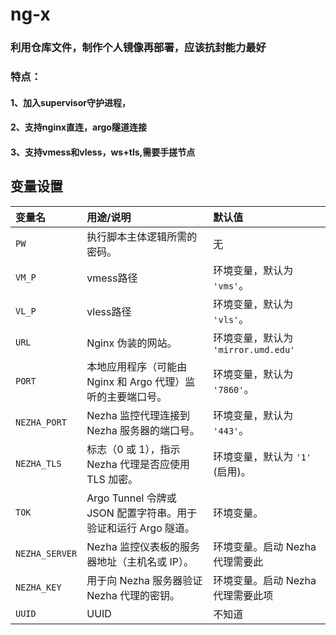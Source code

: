 # ng-x



### 利用仓库文件，制作个人镜像再部署，应该抗封能力最好

### 特点：

#### 1、加入supervisor守护进程，

#### 2、支持nginx直连，argo隧道连接

#### 3、支持vmess和vless，ws+tls,需要手搓节点

## 变量设置

| 变量名              | 用途/说明                                                                                                                                               |  默认值                                                                                         |
| :------------------ | :----------------------------------------------------------------------------------------------------------------- | :-----------------------|
| `PW`                | 执行脚本主体逻辑所需的密码。                                                                         |                        无                                     |
| `VM_P`              | vmess路径                                                                                                | 环境变量，默认为 `'vms'`。     |
| `VL_P`              | vless路径                                                                                                     | 环境变量，默认为 `'vls'`。                                                            |
| `URL`               | Nginx 伪装的网站。                                                                                                                      | 环境变量，默认为 `'mirror.umd.edu'`                                         |
| `PORT`              | 本地应用程序（可能由 Nginx 和 Argo 代理）监听的主要端口号。                                                                                                | 环境变量，默认为 `'7860'`。                                                 |
| `NEZHA_PORT`        | Nezha 监控代理连接到 Nezha 服务器的端口号。                                                                                                               | 环境变量，默认为 `'443'`。                                            |
| `NEZHA_TLS`         | 标志（0 或 1），指示 Nezha 代理是否应使用 TLS 加密。                                                                                                      | 环境变量，默认为 `'1'` (启用)。                                                  |
| `TOK`               | Argo Tunnel 令牌或 JSON 配置字符串。用于验证和运行 Argo 隧道。                                                                                              | 环境变量。                                                                                                |
| `NEZHA_SERVER`      | Nezha 监控仪表板的服务器地址（主机名或 IP）。                                                                                                              | 环境变量。启动 Nezha 代理需要此                                              |
| `NEZHA_KEY`         | 用于向 Nezha 服务器验证 Nezha 代理的密钥。                                                                                                                | 环境变量。启动 Nezha 代理需要此项 
| `UUID`         | UUID                                                            | 不知道
